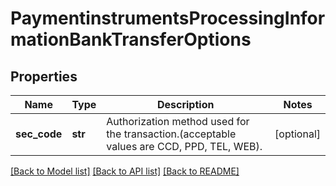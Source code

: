 # PaymentinstrumentsProcessingInformationBankTransferOptions

## Properties
Name | Type | Description | Notes
------------ | ------------- | ------------- | -------------
**sec_code** | **str** | Authorization method used for the transaction.(acceptable values are CCD, PPD, TEL, WEB). | [optional] 

[[Back to Model list]](../README.md#documentation-for-models) [[Back to API list]](../README.md#documentation-for-api-endpoints) [[Back to README]](../README.md)


